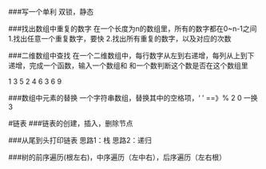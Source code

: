 ###写一个单利
双锁，静态


###找出数组中重复的数字
在一个长度为n的数组里，所有的数字都在0~n-1之间
1.找出任意一个重复数字，要快
2.找出所有重复的数字，以及对应的次数


###二维数组中查找
在一个二维数组中，每行数字从左到右递增，每列从上到下递增，完成一个函数，输入一个数组和
和一个数判断这个数是否在这个数组里

1   3    5
2   4    6
3   6    9

###数组中元素的替换
一个字符串数组，替换其中的空格项，‘ ’ ==》% 2 0
一换3



#链表
###链表的创建，插入，删除节点

###从尾到头打印链表
思路1：栈
思路2：递归

###树的前序遍历(根左右)，中序遍历（左中右），后序遍历（左右根）
